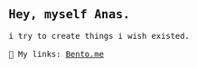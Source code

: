 <samp>
 <h2>
  Hey, myself Anas.
 </h2>
  i try to create things i wish existed.
 <br />
  <br />
 🍱 My links: <a href="https://bento.me/anas" target="_blank">Bento.me</a>
</samp>
